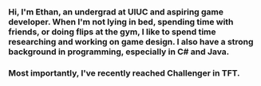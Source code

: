 ### Hi, I'm Ethan, an undergrad at UIUC and aspiring game developer. When I'm not lying in bed, spending time with friends, or doing flips at the gym, I like to spend time researching and working on game design. I also have a strong background in programming, especially in C# and Java.

### Most importantly, I've recently reached Challenger in TFT.
